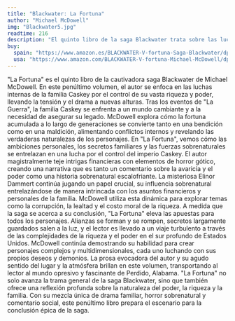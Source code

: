 ```yaml
---
title: "Blackwater: La Fortuna"
author: "Michael McDowell"
img: "Blackwater5.jpg"
readtime: 216
description: "El quinto libro de la saga Blackwater trata sobre las luchas internas por el control de la riqueza y el poder dentro de la familia Caskey."
buy:
  spain: "https://www.amazon.es/BLACKWATER-V-fortuna-Saga-Blackwater/dp/8419654973/ref=pd_bxgy_thbs_d_sccl_1/260-8074259-6609733?pd_rd_w=MOP4u&content-id=amzn1.sym.0c179e0f-b5a3-4b6a-af65-67df3d921b45&pf_rd_p=0c179e0f-b5a3-4b6a-af65-67df3d921b45&pf_rd_r=8SN0K1VT93KC8CNSEWJX&pd_rd_wg=2UMjq&pd_rd_r=31547705-8016-49eb-8fcd-62b85e7721a0&pd_rd_i=8419654973&psc=1"
  usa: "https://www.amazon.com/BLACKWATER-V-fortuna-Michael-McDowell/dp/8419654973/ref=pd_sim_p1?pd_rd_w=nqoqi&content-id=amzn1.sym.8731cf14-a5af-469f-9ca4-1f4799dd0e7c&pf_rd_p=8731cf14-a5af-469f-9ca4-1f4799dd0e7c&pf_rd_r=79DM8F04HGVHQFBFYVFX&pd_rd_wg=knSbH&pd_rd_r=bc44b790-4927-4f41-ab73-6ce8e5e6621c&pd_rd_i=8419654973&psc=1"
---
```




"La Fortuna" es el quinto libro de la cautivadora saga Blackwater de Michael McDowell. En este penúltimo volumen, el autor se enfoca en las luchas internas de la familia Caskey por el control de su vasta riqueza y poder, llevando la tensión y el drama a nuevas alturas.
Tras los eventos de "La Guerra", la familia Caskey se enfrenta a un mundo cambiante y a la necesidad de asegurar su legado. McDowell explora cómo la fortuna acumulada a lo largo de generaciones se convierte tanto en una bendición como en una maldición, alimentando conflictos internos y revelando las verdaderas naturalezas de los personajes.
En "La Fortuna", vemos cómo las ambiciones personales, los secretos familiares y las fuerzas sobrenaturales se entrelazan en una lucha por el control del imperio Caskey. El autor magistralmente teje intrigas financieras con elementos de horror gótico, creando una narrativa que es tanto un comentario sobre la avaricia y el poder como una historia sobrenatural escalofriante.
La misteriosa Elinor Dammert continúa jugando un papel crucial, su influencia sobrenatural entrelazándose de manera intrincada con los asuntos financieros y personales de la familia. McDowell utiliza esta dinámica para explorar temas como la corrupción, la lealtad y el costo moral de la riqueza.
A medida que la saga se acerca a su conclusión, "La Fortuna" eleva las apuestas para todos los personajes. Alianzas se forman y se rompen, secretos largamente guardados salen a la luz, y el lector es llevado a un viaje turbulento a través de las complejidades de la riqueza y el poder en el sur profundo de Estados Unidos.
McDowell continúa demostrando su habilidad para crear personajes complejos y multidimensionales, cada uno luchando con sus propios deseos y demonios. La prosa evocadora del autor y su agudo sentido del lugar y la atmósfera brillan en este volumen, transportando al lector al mundo opresivo y fascinante de Perdido, Alabama.
"La Fortuna" no solo avanza la trama general de la saga Blackwater, sino que también ofrece una reflexión profunda sobre la naturaleza del poder, la riqueza y la familia. Con su mezcla única de drama familiar, horror sobrenatural y comentario social, este penúltimo libro prepara el escenario para la conclusión épica de la saga.